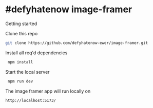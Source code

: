 # #defyhatenow image-framer
Getting started

Clone this repo
```sh
git clone https://github.com/defyhatenow-ewer/image-framer.git 
```

Install all req'd dependencies

 ```sh
  npm install
  ```
Start the local server

 ```sh
  npm run dev
  ```
The image framer app will run locally on
```sh
http://localhost:5173/
```
